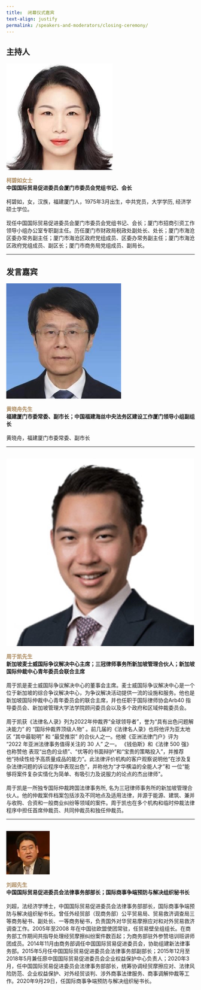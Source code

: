 ```yaml
---
title: 	闭幕仪式嘉宾
text-align: justify
permalink: /speakers-and-moderators/closing-ceremony/
---
```

<style> 
.content img {
  max-width: 200px;
  margin-left: 0;
}

.speaker-name {
  color: #AC8B60;
}
</style>

## 主持人
<div class="sgds-container">
  <div class="row is-desktop">
    <div class="col is-10-mobile is-10-tablet is-3-desktop is-3-widescreen is-3-fullhd">
    <img src="/images/speakers-closing-ke biru.jpg" alt="Photo of Ke Biru"> 
    </div>
    <div class="col">
    <p>
    <b class="speaker-name">柯碧如女士 </b><br>
    <b>中国国际贸易促进委员会厦门市委员会党组书记、会长 </b><br> <br> 
    柯碧如，女，汉族，福建厦门人，1975年3月出生，中共党员，大学学历, 经济学硕士学位。<br><br>
    现任中国国际贸易促进委员会厦门市委员会党组书记、会长；厦门市招商引资工作领导小组办公室专职副主任。历任厦门市财政局税政处副处长、处长；厦门市海沧区委办常务副主任；厦门市海沧区政府党组成员、区委办常务副主任；厦门市海沧区政府党组成员、副区长；厦门市商务局党组成员、副局长。
    </p>
    </div>
  </div>
  </div>
  <hr>

## 发言嘉宾

<div class="sgds-container">
<div class="row is-desktop">
    <div class="col is-10-mobile is-10-tablet is-3-desktop is-3-widescreen is-3-fullhd">
    <img src="/images/speakers-closing-huang xiaozhou.jpg" alt="Photo of Huang Xiaozhou"> 
    </div>
    <div class="col">
    <p>
    <b class="speaker-name">黄晓舟先生 </b><br>
    <b>福建厦门市委常委、副市长；中国福建海丝中央法务区建设工作厦门领导小组副组长 <br> <br> </b>
      黄晓舟，福建厦门市委常委、副市长
    </p>
    </div>
  </div>
  <hr>
  <br>

  <div class="row is-desktop">
    <div class="col is-10-mobile is-10-tablet is-3-desktop is-3-widescreen is-3-fullhd">
    <img src="/images/speakers-closing remarks-Daryl Chew3.jpg" alt="Photo of Mr Daryl Chew"> 
    </div>
    <div class="col">
    <p>
    <b class="speaker-name">周于凯先生 </b><br>
    <b>新加坡麦士威国际争议解决中心主席；三冠律师事务所新加坡管理合伙人；新加坡国际仲裁中心青年委员会联合主席 <br> <br> </b>
      周于凯是麦士威国际争议解决中心的董事会主席。麦士威国际争议解决中心是一个位于新加坡的综合争议解决中心，为争议解决活动提供一流的设施和服务。他也是新加坡国际仲裁中心青年委员会的联合主席，并也任职于国际律师协会Arb40 指导委员会、新加坡管理大学法学院顾问委员会以及多个政府和区域仲裁委员会。<br> <br>
周于凯获《法律名人录》列为2022年仲裁界“全球领导者”，誉为“具有出色问题解决能力” 的 “国际仲裁界顶级人物” 。前几届的《法律名人录》也将他评为亚太地区 “其中最聪明” 和 “最受推崇” 的合伙人之一。他被《亚洲法律门户》评为 “2022 年亚洲法律事务值得关注的 30 人” 之一。 《钱伯斯》和《法律 500 强》也称赞他 表现“出色的业绩”、“优等的书面辩护”和“宝贵的策略投入”，并推荐他“持续性给予高质量成品的能力”。此法律评价机构的客户观察说明他“在涉及复杂法律问题的诉讼程序中表现出色”，并称他为“才华横溢的全能人才”和 一位“能够将案件复杂实情化为简单、有吸引力及说服力的论点的杰出律师"。<br> <br> 
周于凯是一所独专国际仲裁跨国法律事务所, 名为三冠律师事务所的新加坡管理合伙人。他的仲裁案件档案包括涉及不同地点及适用法律，并源于能源、建筑、兼并与收购、合资和一般商业纠纷等领域的案件。周于凯也在多个机构和临时仲裁法律程序中担任首席仲裁员、共同仲裁员和独任仲裁员。
</p>
    </div>
  </div>
  <hr>
  <br>

<div class="row is-desktop">
    <div class="col is-10-mobile is-10-tablet is-3-desktop is-3-widescreen is-3-fullhd">
    <img src="/images/speakers-closing-liu chao.jpg" alt="Photo of Liu Chao"> 
    </div>
    <div class="col">
    <p>
    <b class="speaker-name">刘超先生 </b><br>
    <b>中国国际贸易促进委员会法律事务部部长；国际商事争端预防与解决组织秘书长 <br> <br> </b>
      刘超，法经济学博士，中国国际贸易促进委员会法律事务部部长，国际商事争端预防与解决组织秘书长。曾任外经贸部（现商务部）公平贸易局、贸易救济调查局三等商务秘书、副处长、一等商务秘书，负责国外对华贸易摩擦应对和对外贸易救济调查工作。2005年至2008 年在中国驻欧盟使团常驻，任贸易壁垒组组长。在商务部工作期间共指导处理经贸摩擦纠纷案件数百起；为商务部驻外参赞培训班讲师团成员。2014年11月由商务部调任中国国际贸易促进委员会，协助组建新法律事务部。2015年5月任中国国际贸易促进委员会法律事务部副部长；2015年12月至2018年5月兼任原中国国际贸易促进委员会企业权益保护中心负责人；2020年3月，任中国国际贸易促进委员会法律事务部部长，统筹协调经贸摩擦应对、法律风险防范、企业权益保护、对外经贸谈判、涉外商事法律服务、商事调解仲裁等工作。2020年9月29日，任国际商事争端预防与解决组织秘书长。
    </p>
    </div>
  </div>
  </div>


